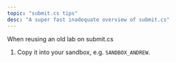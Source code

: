 ```yaml
---
topic: "submit.cs tips"
desc: "A super fast inadequate overview of submit.cs"
---
```


When reusing an old lab on submit.cs

1.  Copy it into your sandbox, e.g. `SANDBOX_ANDREW`.

